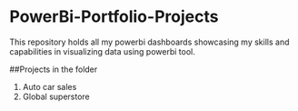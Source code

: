 # PowerBi-Portfolio-Projects
This repository holds all my powerbi dashboards showcasing my skills and capabilities in visualizing data using powerbi tool.

##Projects in the folder
1. Auto car sales
2. Global superstore
